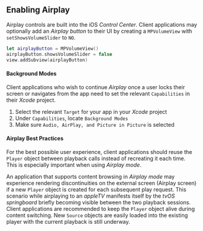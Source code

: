 ## Enabling Airplay
Airplay controls are built into the iOS *Control Center*. Client applications may optionally add an *Airplay button* to their UI by creating a `MPVolumeView` with `setShowsVolumeSlider` to `NO`.

```Swift
let airplayButton = MPVolumeView()
airplayButton.showsVolumeSlider = false
view.addSubview(airplayButton)
```

#### Background Modes
Client applications who wish to continue *Airplay* once a user locks their screen or navigates from the app need to set the relevant `Capabilities` in their *Xcode* project.

1. Select the relevant `Target` for your app in your *Xcode* project
2. Under `Capabilities`, locate `Background Modes`
3. Make sure `Audio, AirPlay, and Picture in Picture` is selected

#### Airplay Best Practices
For the best possible user experience, client applications should reuse the `Player` object between playback calls instead of recreating it each time. This is especially important when using *Airplay mode*.

An application that supports content browsing in *Airplay mode* may experience rendering discontinuities on the external screen (Airplay screen) if a new `Player` object is created for each subsequent play request. This scenario while airplaying to an *appleTV* manifests itself by the *tvOS springboard* briefly becoming visible between the two playback sessions. Client applications are recommended to keep the `Player` object alive during content switching. New `Source` objects are easily loaded into the existing player with the current playback is still underway.
